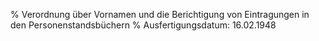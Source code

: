% Verordnung über Vornamen und die Berichtigung von Eintragungen in den Personenstandsbüchern
% Ausfertigungsdatum: 16.02.1948
 